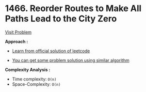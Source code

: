 # 1466. Reorder Routes to Make All Paths Lead to the City Zero

[Visit Problem](https://leetcode.com/problems/reorder-routes-to-make-all-paths-lead-to-the-city-zero/description/)

**Approach :**<br/>

- [Learn from official solution of leetcode](https://leetcode.com/problems/reorder-routes-to-make-all-paths-lead-to-the-city-zero/editorial/)

- [You can get some problem solution using similar algorithm](https://github.com/AlaminPu1007/GeekForGeeks-Problem-Solution)

**Complexity Analysis :** <br/>

- Time complexity: `O(n)`
- Space-Complexity: `O(n)`
